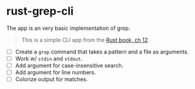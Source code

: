 # rust-grep-cli

The app is an very basic implementation of grep.

> This is a simple CLI app from the
> [Rust book, ch 12](https://doc.rust-lang.org/book/ch12-00-an-io-project.html).

- [ ] Create a `grep` command that takes a pattern and a file as arguments.
- [ ] Work w/ `stdin` and `stdout`.
- [ ] Add argument for case-insensitive search.
- [ ] Add argument for line numbers.
- [ ] Colorize output for matches.
